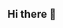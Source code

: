 ## Hi there 👋

<!--
**LogsByMahdi/LogsByMahdi** is a ✨ _special_ ✨ repository because its `README.md` (this file) appears on your GitHub profile.

- 🔭 I’m currently working on some cyber security projects
- 🌱 I’m currently learning SQL
- 🤔 I’m looking for help with SPLUNK
- 📫 How to reach me via email: MMoh302@outlook.com
-->
